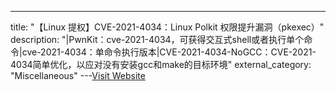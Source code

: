 ---
title: "【Linux 提权】CVE-2021-4034：Linux Polkit 权限提升漏洞（pkexec）"
description: "|PwnKit：cve-2021-4034，可获得交互式shell或者执行单个命令|cve-2021-4034：单命令执行版本|CVE-2021-4034-NoGCC：CVE-2021-4034简单优化，以应对没有安装gcc和make的目标环境"
external_category: "Miscellaneous"
---[Visit Website](https://github.com/berdav/CVE-2021-4034)

